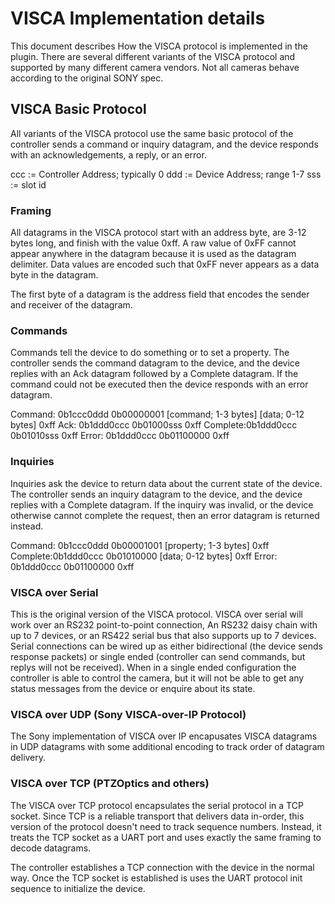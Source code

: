 # VISCA Implementation details

This document describes How the VISCA protocol is implemented in the plugin.
There are several different variants of the VISCA protocol and supported by many different camera vendors.
Not all cameras behave according to the original SONY spec.

## VISCA Basic Protocol

All variants of the VISCA protocol use the same basic protocol of the
controller sends a command or inquiry datagram, and the device responds with an
acknowledgements, a reply, or an error.

ccc := Controller Address; typically 0
ddd := Device Address; range 1-7
sss := slot id

### Framing

All datagrams in the VISCA protocol start with an address byte, are 3-12 bytes
long, and finish with the value 0xff.
A raw value of 0xFF cannot appear anywhere in the datagram because it is used as the datagram delimiter.
Data values are encoded such that 0xFF never appears as a data byte in the datagram.

The first byte of a datagram is the address field that encodes the sender and receiver of the datagram.

### Commands

Commands tell the device to do something or to set a property.
The controller sends the command datagram to the device,
and the device replies with an Ack datagram followed by a Complete datagram.
If the command could not be executed then the device responds with an error datagram.

Command: 0b1ccc0ddd 0b00000001 [command; 1-3 bytes] [data; 0-12 bytes] 0xff
Ack:     0b1ddd0ccc 0b01000sss 0xff
Complete:0b1ddd0ccc 0b01010sss 0xff
Error:   0b1ddd0ccc 0b01100000 0xff

### Inquiries

Inquiries ask the device to return data about the current state of the device.
The controller sends an inquiry datagram to the device,
and the device replies with a Complete datagram.
If the inquiry was invalid, or the device otherwise cannot complete the request,
then an error datagram is returned instead.

Command: 0b1ccc0ddd 0b00001001 [property; 1-3 bytes] 0xff
Complete:0b1ddd0ccc 0b01010000 [data; 0-12 bytes] 0xff
Error:   0b1ddd0ccc 0b01100000 0xff

### VISCA over Serial

This is the original version of the VISCA protocol.
VISCA over serial will work over an RS232 point-to-point connection,
An RS232 daisy chain with up to 7 devices,
or an RS422 serial bus that also supports up to 7 devices.
Serial connections can be wired up as either bidirectional (the device sends response packets)
or single ended (controller can send commands, but replys will not be received).
When in a single ended configuration the controller is able to control the camera,
but it will not be able to get any status messages from the device or enquire about its state.

### VISCA over UDP (Sony VISCA-over-IP Protocol)

The Sony implementation of VISCA over IP encapusates VISCA datagrams in UDP datagrams with some additional
encoding to track order of datagram delivery.

### VISCA over TCP (PTZOptics and others)

The VISCA over TCP protocol encapsulates the serial protocol in a TCP socket.
Since TCP is a reliable transport that delivers data in-order,
this version of the protocol doesn't need to track sequence numbers.
Instead, it treats the TCP socket as a UART port and uses exactly the same framing to decode datagrams.

The controller establishes a TCP connection with the device in the normal way.
Once the TCP socket is established is uses the UART protocol init sequence to initialize the device.
